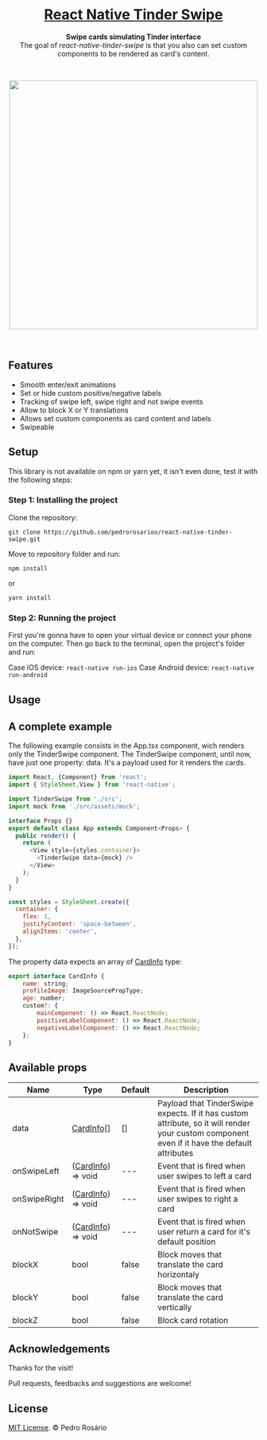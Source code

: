 <h1 align="center">
  <a href="https://github.com/pedrorosarioo/react-native-tinder-swipe">
    React Native Tinder Swipe
  </a>
</h1>

<p align="center">
  <strong>Swipe cards simulating Tinder interface</strong><br>
  The goal of <i>react-native-tinder-swipe</i> is that you also can set custom components to be rendered as card's content.
</p>
<br/>
<p align="center">
<img src="/.github/images/sample-1.gif" height="500" />
</p>
<br/>

## Features

- Smooth enter/exit animations
- Set or hide custom positive/negative labels
- Tracking of swipe left, swipe right and not swipe events
- Allow to block X or Y translations
- Allows set custom components as card content and labels
- Swipeable

## Setup

This library is not available on npm or yarn yet, it isn't even done, test it with the following steps:

### Step 1: Installing the project

Clone the repository:

```
git clone https://github.com/pedrorosarioo/react-native-tinder-swipe.git
```

Move to repository folder and run:

```
npm install
```

or

```
yarn install
```

### Step 2: Running the project

First you're gonna have to open your virtual device or connect your phone on the computer. Then go back to the terminal, open the project's folder and run:

Case iOS device: `react-native run-ios`
Case Android device:  `react-native run-android`


## Usage


## A complete example

The following example consists in the App.tsx component, wich renders only the TinderSwipe component.
The TinderSwipe component, until now, have just one property: data. It's a payload used for it renders the cards.

```javascript
import React, {Component} from 'react';
import { StyleSheet,View } from 'react-native';

import TinderSwipe from './src';
import mock from './src/assets/mock';

interface Props {}
export default class App extends Component<Props> {
  public render() {
    return (
      <View style={styles.container}>
        <TinderSwipe data={mock} />
      </View>
    );
  }
}

const styles = StyleSheet.create({
  container: {
    flex: 1,
    justifyContent: 'space-between',
    alignItems: 'center',
  },
});
```

The property data expects an array of <a href="#card-info-type" id="card-info-type">CardInfo</a> type:

```javascript
export interface CardInfo {
    name: string;
    profileImage: ImageSourcePropType;
    age: number;
    custom?: {
        mainComponent: () => React.ReactNode;
        positiveLabelComponent: () => React.ReactNode;
        negativeLabelComponent: () => React.ReactNode;
    };
}
```

## Available props

| Name                           | Type             | Default                   | Description                                                                                                                                |
| ------------------------------ | ---------------- | ------------------------- | ------------------------------------------------------------------------------------------------------------------------------------------ |
| data                    | <a href="#card-info-type">CardInfo</a>[] | []              | Payload that TinderSwipe expects. If it has custom attribute, so it will render your custom component even if it have the default attributes                                                                                                                      |
| onSwipeLeft             | (<a href="#card-info-type">CardInfo</a>) => void           | ---                       | Event that is fired when user swipes to left a card                                                                                                |
| onSwipeRight             | (<a href="#card-info-type">CardInfo</a>) => void           | ---                       | Event that is fired when user swipes to right a card                                                                                                |
| onNotSwipe             | (<a href="#card-info-type">CardInfo</a>) => void           | ---                       | Event that is fired when user return a card for it's default position                                                                                                |
| blockX                  | bool             | false                     | Block moves that translate the card horizontaly                                                                                                  |
| blockY                  | bool             | false                     | Block moves that translate the card vertically                                                                                                  |
| blockZ                  | bool             | false                     | Block card rotation                                                                                                  |

## Acknowledgements

Thanks for the visit!

Pull requests, feedbacks and suggestions are welcome!

## License

[MIT License](http://opensource.org/licenses/mit-license.html). © Pedro Rosário
